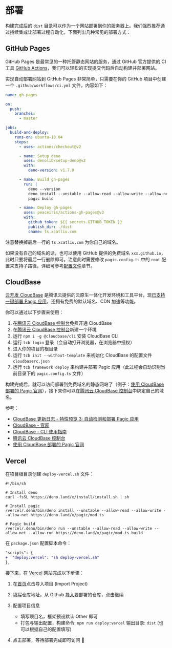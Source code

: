 # 部署

构建完成后的 `dist` 目录可以作为一个网站部署到你的服务器上。我们强烈推荐通过持续集成让部署过程自动化，下面列出几种常见的部署方式：

## GitHub Pages

GitHub Pages 是最常见的一种托管静态网站的服务，通过 GitHub 官方提供的 CI 工具 [GitHub Actions](https://github.com/features/actions)，我们可以轻松的实现提交代码后自动构建并部署网站。

实现自动部署网站到 GitHub Pages 非常简单，只需要在你的 GitHub 项目中创建一个 `.github/workflows/ci.yml` 文件，内容如下：

```yml {33}
name: gh-pages

on:
  push:
    branches:
      - master

jobs:
  build-and-deploy:
    runs-on: ubuntu-18.04
    steps:
      - uses: actions/checkout@v2

      - name: Setup deno
        uses: denolib/setup-deno@v2
        with:
          deno-version: v1.7.0

      - name: Build gh-pages
        run: |
          deno --version
          deno install --unstable --allow-read --allow-write --allow-net --allow-run --name=pagic https://deno.land/x/pagic@v1.3.0/mod.ts
          pagic build

      - name: Deploy gh-pages
        uses: peaceiris/actions-gh-pages@v3
        with:
          github_token: ${{ secrets.GITHUB_TOKEN }}
          publish_dir: ./dist
          cname: ts.xcatliu.com
```

注意替换掉最后一行的 `ts.xcatliu.com` 为你自己的域名。

如果没有自己的域名的话，也可以使用 GitHub 提供的免费域名 `xxx.github.io`，此时只要将最后一行删除即可。注意此时需要修改 `pagic.config.ts` 中的 `root` 配置来支持子路径，详细可参考[配置文件](./config.md#root)章节。

## CloudBase

[云开发 CloudBase](https://www.cloudbase.net/) 是腾讯云提供的云原生一体化开发环境和工具平台，现[已支持一键部署 Pagic 应用](https://cloud.tencent.com/developer/news/680176)，还拥有免费的默认域名、CDN 加速等功能。

你可以通过以下步骤来使用：

1. 在[腾讯云 CloudBase 控制台][]免费开通 CloudBase
2. 在[腾讯云 CloudBase 控制台][]新建一个环境
3. 运行 `npm i -g @cloudbase/cli` 安装 CloudBase CLI
4. 运行 `tcb login` 登录（会自动打开浏览器，在浏览器中授权）
5. 进入你的项目的根目录
6. 运行 `tcb init --without-template` 来初始化 CloudBase 的配置文件 `cloudbaserc.json`
7. 运行 `tcb framework deploy` 来构建并部署 Pagic 应用（此过程会自动识别当前目录下的 `pagic.config.ts` 文件）

构建完成后，就可以访问部署到免费域名的静态网站了（例子：[使用 CloudBase 部署的 Pagic 官网][]），接下来你可以在[腾讯云 CloudBase 控制台][]中绑定自己的域名。

参考：

- [CloudBase 更新日志 - 特性预览 3: 自动检测和部署 Pagic 应用](https://cloud.tencent.com/developer/news/680176)
- [CloudBase - 官网](https://www.cloudbase.net/)
- [CloudBase - CLI 使用指南](https://cloud.tencent.com/document/product/876/41539)
- [腾讯云 CloudBase 控制台][]
- [使用 CloudBase 部署的 Pagic 官网][]

[腾讯云 cloudbase 控制台]: https://console.cloud.tencent.com/tcb
[使用 cloudbase 部署的 pagic 官网]: https://pagic-6grnrtmbb2b18dee-1256604818.tcloudbaseapp.com/

## Vercel

在项目根目录创建 `deploy-vercel.sh` 文件：

```shell 
#!/bin/sh

# Install deno
curl -fsSL https://deno.land/x/install/install.sh | sh

# Install pagic
/vercel/.deno/bin/deno install --unstable --allow-read --allow-write --allow-net https://deno.land/x/pagic/mod.ts

# Pagic build
/vercel/.deno/bin/deno run --unstable --allow-read --allow-write --allow-net --allow-run https://deno.land/x/pagic/mod.ts build
```

在 `package.json` 配置脚本命令：

```diff
"scripts": {
+  "deploy:vercel": "sh deploy-vercel.sh"
},
```

接下来，在 [Vercel](https://vercel.com/) 网站完成以下步骤：

1. 在[首页](https://vercel.com/dashboard)点击导入项目 (Import Project)
2. [填写](https://vercel.com/import/git)仓库地址，从 Github [导入](https://vercel.com/import)要部署的仓库，点击继续
3. 配置项目信息

   - 填写项目名，框架预设默认 Other 即可
   - 打包与输出配置，构建命令: `npm run deploy:vercel` 输出目录: `dist` (也可以根据自己的配置填写)

4. 点击部署，等待部署完成即可访问 🎊
